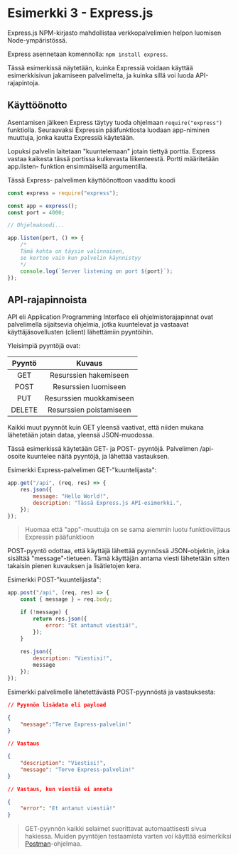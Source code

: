 # Esimerkki 3 - Express.js

Express.js NPM-kirjasto mahdollistaa verkkopalvelimien helpon luomisen Node-ympäristössä.

Express asennetaan komennolla: ```npm install express```.

Tässä esimerkissä näytetään, kuinka Expressiä voidaan käyttää esimerkkisivun jakamiseen palvelimelta, ja kuinka sillä voi luoda API-rajapintoja.

## Käyttöönotto
Asentamisen jälkeen Express täytyy tuoda ohjelmaan ```require("express")``` funktiolla. Seuraavaksi Expressin pääfunktiosta luodaan app-niminen muuttuja, jonka kautta Expressiä käytetään.

Lopuksi palvelin laitetaan "kuuntelemaan" jotain tiettyä porttia. Express vastaa kaikesta tässä portissa kulkevasta liikenteestä. Portti määritetään app.listen- funktion ensimmäisellä argumentilla.

Tässä Express- palvelimen käyttöönottoon vaadittu koodi
```js
const express = require("express");

const app = express();
const port = 4000;

// Ohjelmakoodi...

app.listen(port, () => {
    /* 
    Tämä kohta on täysin valinnainen, 
    se kertoo vain kun palvelin käynnistyy
    */
    console.log(`Server listening on port ${port}`);
});
```

## API-rajapinnoista
API eli Application Programming Interface eli ohjelmistorajapinnat ovat palvelimella sijaitsevia ohjelmia, jotka kuuntelevat ja vastaavat käyttäjäsovellusten (client) lähettämiin pyyntöihin.

Yleisimpiä pyyntöjä ovat:

| Pyyntö      | Kuvaus                      |
| :---------: | :-----------:               |
| GET         | Resurssien hakemiseen       |
| POST        | Resurssien luomiseen        |
| PUT         | Resurssien muokkamiseen     |
| DELETE      | Resurssien poistamiseen     |

Kaikki muut pyynnöt kuin GET yleensä vaativat, että niiden mukana lähetetään jotain dataa, yleensä JSON-muodossa.

Tässä esimerkissä käytetään GET- ja POST- pyyntöjä. Palvelimen /api-osoite kuuntelee näitä pyyntöjä, ja lähettää vastauksen. 

Esimerkki Express-palvelimen GET-"kuuntelijasta": 

```js
app.get("/api", (req, res) => {
    res.json({
        message: "Hello World!",
        description: "Tässä Express.js API-esimerkki.",
    });
});

```
> Huomaa että "app"-muuttuja on se sama aiemmin luotu funktioviittaus Expressin pääfunktioon

POST-pyyntö odottaa, että käyttäjä lähettää pyynnössä JSON-objektin, joka sisältää "message"-tietueen. Tämä käyttäjän antama viesti lähetetään sitten takaisin pienen kuvauksen ja lisätietojen kera.

Esimerkki POST-"kuuntelijasta":

```js
app.post("/api", (req, res) => {
    const { message } = req.body;

    if (!message) {
        return res.json({
            error: "Et antanut viestiä!",
        });
    }
    
    res.json({
        description: "Viestisi!",
        message
    });
});
```

Esimerkki palvelimelle lähetettävästä POST-pyynnöstä ja vastauksesta: 
```json
// Pyynnön lisädata eli payload

{
    "message":"Terve Express-palvelin!" 
}

// Vastaus

{
    "description": "Viestisi!",
    "message": "Terve Express-palvelin!"
}

// Vastaus, kun viestiä ei anneta

{
    "error": "Et antanut viestiä!"
}

```

> GET-pyynnön kaikki selaimet suorittavat automaattisesti sivua hakiessa. Muiden pyyntöjen testaamista varten voi käyttää esimerkiksi [Postman](https://www.postman.com/)-ohjelmaa.